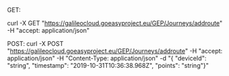 GET:

curl -X GET "https://galileocloud.goeasyproject.eu/GEP/Journeys/addroute" -H "accept: application/json"

POST:
curl -X POST "https://galileocloud.goeasyproject.eu/GEP/Journeys/addroute" -H "accept: application/json" -H "Content-Type: application/json" -d "{ \"deviceId\": \"string\", \"timestamp\": \"2019-10-31T10:36:38.968Z\", \"points\": \"string\"}"
